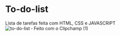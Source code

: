 # To-do-list
 Lista de tarefas feita com HTML, CSS e JAVASCRIPT
![to-do-list ‐ Feito com o Clipchamp (1)](https://github.com/Brunocruiz/To-do-list/assets/158602446/80d3599f-6e89-4246-a270-5d609ad99df9)
